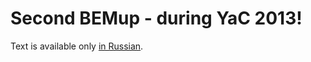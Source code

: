 # Second BEMup - during YaC 2013!

Text is available only [in Russian](https://ru.bem.info/blog/2013/09/bemup-yac2013).
